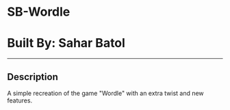 # **SB-Wordle**

# **Built By: Sahar Batol**

---

## **Description**

A simple recreation of the game "Wordle" with an extra twist and new features.


